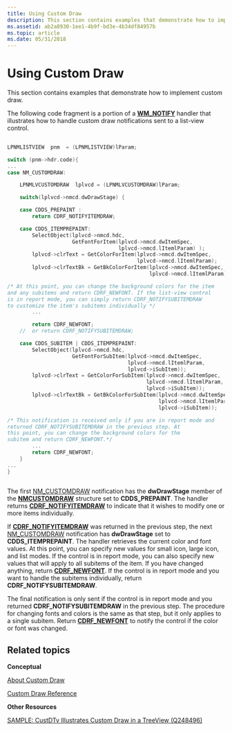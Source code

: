 ```yaml
---
title: Using Custom Draw
description: This section contains examples that demonstrate how to implement custom draw.
ms.assetid: ab2a8930-1ee1-4b9f-bd3e-4b34df84957b
ms.topic: article
ms.date: 05/31/2018
---
```


# Using Custom Draw

This section contains examples that demonstrate how to implement custom draw.

The following code fragment is a portion of a [**WM\_NOTIFY**](wm-notify.md) handler that illustrates how to handle custom draw notifications sent to a list-view control.


```C++
        
LPNMLISTVIEW  pnm  = (LPNMLISTVIEW)lParam;

switch (pnm->hdr.code){
...
case NM_CUSTOMDRAW:

    LPNMLVCUSTOMDRAW  lplvcd = (LPNMLVCUSTOMDRAW)lParam;

    switch(lplvcd->nmcd.dwDrawStage) {

    case CDDS_PREPAINT :
        return CDRF_NOTIFYITEMDRAW;

    case CDDS_ITEMPREPAINT:
        SelectObject(lplvcd->nmcd.hdc,
                     GetFontForItem(lplvcd->nmcd.dwItemSpec,
                                    lplvcd->nmcd.lItemlParam) );
        lplvcd->clrText = GetColorForItem(lplvcd->nmcd.dwItemSpec,
                                          lplvcd->nmcd.lItemlParam);
        lplvcd->clrTextBk = GetBkColorForItem(lplvcd->nmcd.dwItemSpec,
                                              lplvcd->nmcd.lItemlParam);

/* At this point, you can change the background colors for the item
and any subitems and return CDRF_NEWFONT. If the list-view control
is in report mode, you can simply return CDRF_NOTIFYSUBITEMDRAW
to customize the item's subitems individually */
        ...

        return CDRF_NEWFONT;
    //  or return CDRF_NOTIFYSUBITEMDRAW;

    case CDDS_SUBITEM | CDDS_ITEMPREPAINT:
        SelectObject(lplvcd->nmcd.hdc,
                     GetFontForSubItem(lplvcd->nmcd.dwItemSpec,
                                       lplvcd->nmcd.lItemlParam,
                                       lplvcd->iSubItem));
        lplvcd->clrText = GetColorForSubItem(lplvcd->nmcd.dwItemSpec,
                                             lplvcd->nmcd.lItemlParam,
                                             lplvcd->iSubItem));
        lplvcd->clrTextBk = GetBkColorForSubItem(lplvcd->nmcd.dwItemSpec,
                                                 lplvcd->nmcd.lItemlParam,
                                                 lplvcd->iSubItem));

/* This notification is received only if you are in report mode and
returned CDRF_NOTIFYSUBITEMDRAW in the previous step. At
this point, you can change the background colors for the
subitem and return CDRF_NEWFONT.*/
        ...
        return CDRF_NEWFONT;    
    }
...
}
        
```



The first [NM\_CUSTOMDRAW](nm-customdraw.md) notification has the **dwDrawStage** member of the [**NMCUSTOMDRAW**](/windows/win32/api/commctrl/ns-commctrl-nmcustomdraw) structure set to **CDDS\_PREPAINT**. The handler returns [**CDRF\_NOTIFYITEMDRAW**](cdrf-constants.md) to indicate that it wishes to modify one or more items individually.

If [**CDRF\_NOTIFYITEMDRAW**](cdrf-constants.md) was returned in the previous step, the next [NM\_CUSTOMDRAW](nm-customdraw.md) notification has **dwDrawStage** set to **CDDS\_ITEMPREPAINT**. The handler retrieves the current color and font values. At this point, you can specify new values for small icon, large icon, and list modes. If the control is in report mode, you can also specify new values that will apply to all subitems of the item. If you have changed anything, return [**CDRF\_NEWFONT**](cdrf-constants.md). If the control is in report mode and you want to handle the subitems individually, return **CDRF\_NOTIFYSUBITEMDRAW**.

The final notification is only sent if the control is in report mode and you returned **CDRF\_NOTIFYSUBITEMDRAW** in the previous step. The procedure for changing fonts and colors is the same as that step, but it only applies to a single subitem. Return [**CDRF\_NEWFONT**](cdrf-constants.md) to notify the control if the color or font was changed.

## Related topics

<dl> <dt>

**Conceptual**
</dt> <dt>

[About Custom Draw](about-custom-draw.md)
</dt> <dt>

[Custom Draw Reference](custom-draw-reference.md)
</dt> <dt>

**Other Resources**
</dt> <dt>

[SAMPLE: CustDTv Illustrates Custom Draw in a TreeView (Q248496)](https://support.microsoft.com/default.aspx?scid=kb;EN-US;q248496)
</dt> </dl>

 

 




